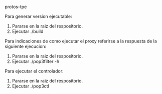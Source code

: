 protos-tpe

Para generar version ejecutable:
1. Pararse en la raiz del respositorio.
2. Ejecutar ./build

Para indicaciones de como ejecutar el proxy referirse a la respuesta de la siguiente ejecucion:
1. Pararse en la raiz del respositorio.
2. Ejecutar ./pop3filter -h

Para ejecutar el controlador:
1. Pararse en la raiz del respositorio.
2. Ejecutar ./pop3ctl